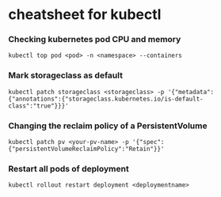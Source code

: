 # cheatsheet for kubectl

### Checking kubernetes pod CPU and memory

    kubectl top pod <pod> -n <namespace> --containers
    
### Mark storageclass as default

    kubectl patch storageclass <storageclass> -p '{"metadata": {"annotations":{"storageclass.kubernetes.io/is-default-class":"true"}}}'
    
### Changing the reclaim policy of a PersistentVolume

    kubectl patch pv <your-pv-name> -p '{"spec":{"persistentVolumeReclaimPolicy":"Retain"}}'
    
### Restart all pods of deployment

    kubectl rollout restart deployment <deploymentname>


